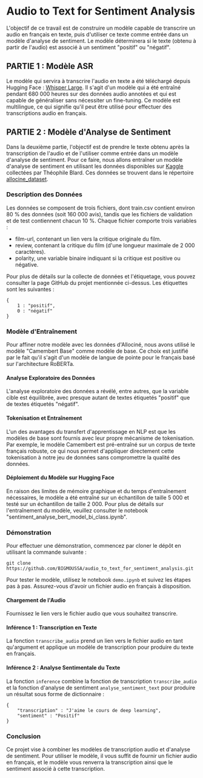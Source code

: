 # Audio to Text for Sentiment Analysis

L'objectif de ce travail est de construire un modèle capable de transcrire un audio en français en texte, puis d'utiliser ce texte comme entrée dans un modèle d'analyse de sentiment. Le modèle déterminera si le texte (obtenu à partir de l'audio) est associé à un sentiment "positif" ou "négatif".

## PARTIE 1 : Modèle ASR

Le modèle qui servira à transcrire l'audio en texte a été téléchargé depuis Hugging Face : [Whisper Large](https://huggingface.co/openai/whisper-large-v2). Il s'agit d'un modèle qui a été entraîné pendant 680 000 heures sur des données audio annotées et qui est capable de généraliser sans nécessiter un fine-tuning. Ce modèle est multilingue, ce qui signifie qu'il peut être utilisé pour effectuer des transcriptions audio en français.

## PARTIE 2 : Modèle d'Analyse de Sentiment

Dans la deuxième partie, l'objectif est de prendre le texte obtenu après la transcription de l'audio et de l'utiliser comme entrée dans un modèle d'analyse de sentiment. Pour ce faire, nous allons entraîner un modèle d'analyse de sentiment en utilisant les données disponibles sur [Kaggle](https://www.kaggle.com/datasets/djilax/allocine-french-movie-reviews) collectées par Théophile Blard. Ces données se trouvent dans le répertoire [allocine_dataset](https://github.com/TheophileBlard/french-sentiment-analysis-with-bert/tree/master/allocine_dataset).

### Description des Données

Les données se composent de trois fichiers, dont train.csv contient environ 80 % des données (soit 160 000 avis), tandis que les fichiers de validation et de test contiennent chacun 10 %. Chaque fichier comporte trois variables :

- film-url, contenant un lien vers la critique originale du film.
- review, contenant la critique du film (d'une longueur maximale de 2 000 caractères).
- polarity, une variable binaire indiquant si la critique est positive ou négative.

Pour plus de détails sur la collecte de données et l'étiquetage, vous pouvez consulter la page GitHub du projet mentionnée ci-dessus. Les étiquettes sont les suivantes : 
```
{   
    1 : "positif",
    0 : "négatif"
}
```

### Modèle d'Entraînement

Pour affiner notre modèle avec les données d'Allociné, nous avons utilisé le modèle "Camembert Base" comme modèle de base. Ce choix est justifié par le fait qu'il s'agit d'un modèle de langue de pointe pour le français basé sur l'architecture RoBERTa.

#### Analyse Exploratoire des Données

L'analyse exploratoire des données a révélé, entre autres, que la variable cible est équilibrée, avec presque autant de textes étiquetés "positif" que de textes étiquetés "négatif".

#### Tokenisation et Entraînement

L'un des avantages du transfert d'apprentissage en NLP est que les modèles de base sont fournis avec leur propre mécanisme de tokenisation. Par exemple, le modèle Camembert est pré-entraîné sur un corpus de texte français robuste, ce qui nous permet d'appliquer directement cette tokenisation à notre jeu de données sans compromettre la qualité des données.

#### Déploiement du Modèle sur Hugging Face

En raison des limites de mémoire graphique et du temps d'entraînement nécessaires, le modèle a été entraîné sur un échantillon de taille 5 000 et testé sur un échantillon de taille 2 000. Pour plus de détails sur l'entraînement du modèle, veuillez consulter le notebook "sentiment_analyse_bert_model_bi_class.ipynb".

### Démonstration

Pour effectuer une démonstration, commencez par cloner le dépôt en utilisant la commande suivante :

```
git clone https://github.com/BIGMOUSSA/audio_to_text_for_sentiment_analysis.git
```

Pour tester le modèle, utilisez le notebook `demo.ipynb` et suivez les étapes pas à pas. Assurez-vous d'avoir un fichier audio en français à disposition.



#### Chargement de l'Audio

Fournissez le lien vers le fichier audio que vous souhaitez transcrire.

#### Inférence 1 : Transcription en Texte

La fonction `transcribe_audio` prend un lien vers le fichier audio en tant qu'argument et applique un modèle de transcription pour produire du texte en français.

#### Inférence 2 : Analyse Sentimentale du Texte

La fonction `inference` combine la fonction de transcription `transcribe_audio` et la fonction d'analyse de sentiment `analyse_sentiment_text` pour produire un résultat sous forme de dictionnaire :

```
{
    "transcription" : "J'aime le cours de deep learning",
    "sentiment" : "Positif"
}
```

### Conclusion

Ce projet vise à combiner les modèles de transcription audio et d'analyse de sentiment. Pour utiliser le modèle, il vous suffit de fournir un fichier audio en français, et le modèle vous renverra la transcription ainsi que le sentiment associé à cette transcription.